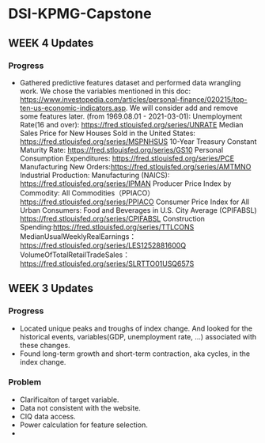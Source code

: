 # DSI-KPMG-Capstone

## WEEK 4 Updates
### Progress
- Gathered predictive features dataset and performed data wrangling work. We chose the variables mentioned in this doc: https://www.investopedia.com/articles/personal-finance/020215/top-ten-us-economic-indicators.asp. We will consider add and remove some features later. (from 1969.08.01 - 2021-03-01):
 Unemployment Rate(16 and over): https://fred.stlouisfed.org/series/UNRATE
 Median Sales Price for New Houses Sold in the United States: https://fred.stlouisfed.org/series/MSPNHSUS
 10-Year Treasury Constant Maturity Rate: https://fred.stlouisfed.org/series/GS10
 Personal Consumption Expenditures: https://fred.stlouisfed.org/series/PCE
 Manufacturing New Orders:https://fred.stlouisfed.org/series/AMTMNO
 Industrial Production: Manufacturing (NAICS): https://fred.stlouisfed.org/series/IPMAN
 Producer Price Index by Commodity: All Commodities（PPIACO）https://fred.stlouisfed.org/series/PPIACO
 Consumer Price Index for All Urban Consumers: Food and Beverages in U.S. City Average (CPIFABSL) https://fred.stlouisfed.org/series/CPIFABSL
 Construction Spending:https://fred.stlouisfed.org/series/TTLCONS
 MedianUsualWeeklyRealEarnings：https://fred.stlouisfed.org/series/LES1252881600Q
 VolumeOfTotalRetailTradeSales：https://fred.stlouisfed.org/series/SLRTTO01USQ657S
 
  


## WEEK 3 Updates
### Progress
- Located unique peaks and troughs of index change. And looked for the historical events, variables(GDP, unemployment rate, ...) associated with these changes.
- Found long-term growth and short-term contraction, aka cycles, in the index change.
### Problem
- Clarificaiton of target variable.
- Data not consistent with the website.
- CIQ data access.
- Power calculation for feature selection.
- 


